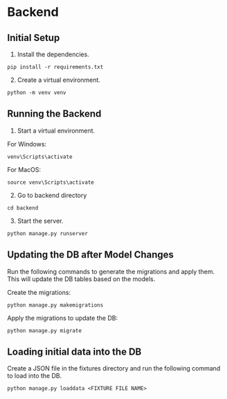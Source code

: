 # Backend

## Initial Setup
1. Install the dependencies.
```
pip install -r requirements.txt
```

2. Create a virtual environment.
```
python -m venv venv
```

## Running the Backend
1. Start a virtual environment.

For Windows:
```
venv\Scripts\activate
```

For MacOS:
```
source venv\Scripts\activate
```

2. Go to backend directory
```
cd backend
```

3. Start the server.
```
python manage.py runserver
```

## Updating the DB after Model Changes
Run the following commands to generate the migrations and apply them. This will update the DB tables based on the models.

Create the migrations:
```
python manage.py makemigrations
```

Apply the migrations to update the DB:
```
python manage.py migrate
```

## Loading initial data into the DB
Create a JSON file in the fixtures directory and run the following command to load into the DB.
```
python manage.py loaddata <FIXTURE FILE NAME>
```
